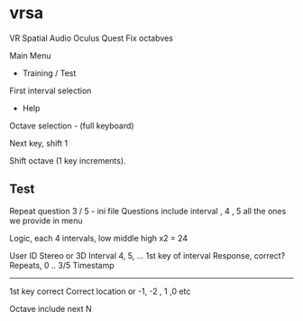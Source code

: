 # vrsa

VR Spatial Audio
Oculus Quest
Fix octabves

Main Menu
  - Training / Test

First interval selection
  - Help

Octave selection - (full keyboard)

Next key, shift 1

Shift octave (1 key increments).

Test
----
Repeat question 3 / 5 - ini file
Questions include interval , 4 , 5 all the ones we provide in menu

Logic, each 4 intervals, low middle high x2 = 24

User ID
Stereo  or 3D
Interval 4, 5, ...
1st key of interval
Response, correct? 
Repeats, 0 .. 3/5
Timestamp

---------

1st key correct
Correct location or -1, -2 , 1 ,0 etc

Octave include next N


